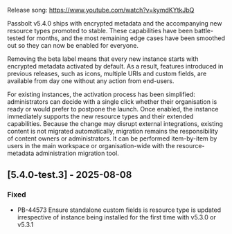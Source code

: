 Release song: https://www.youtube.com/watch?v=kymdKYtkJbQ

Passbolt v5.4.0 ships with encrypted metadata and the accompanying new resource types promoted to stable. These capabilities have been battle-tested for months, and the most remaining edge cases have been smoothed out so they can now be enabled for everyone.

Removing the beta label means that every new instance starts with encrypted metadata activated by default. As a result, features introduced in previous releases, such as icons, multiple URIs and custom fields, are available from day one without any action from end-users.

For existing instances, the activation process has been simplified: administrators can decide with a single click whether their organisation is ready or would prefer to postpone the launch. Once enabled, the instance immediately supports the new resource types and their extended capabilities. Because the change may disrupt external integrations, existing content is not migrated automatically, migration remains the responsibility of content owners or administrators. It can be performed item-by-item by users in the main workspace or organisation-wide with the resource-metadata administration migration tool.

## [5.4.0-test.3] - 2025-08-08
### Fixed
- PB-44573 Ensure standalone custom fields is resource type is updated irrespective of instance being installed for the first time with v5.3.0 or v5.3.1
